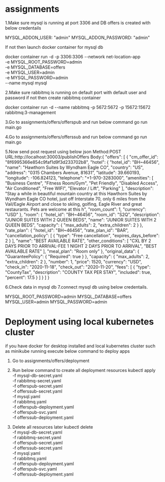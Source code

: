 # assignments

1.Make sure mysql is running at port 3306 and DB offers is created with below credentails

MYSQL_ADDON_USER: "admin"
MYSQL_ADDON_PASSWORD: "admin"

If not then launch docker container for mysql db

docker container run -d -p 3306:3306 --network net-location-app \
-e MYSQL_ROOT_PASSWORD=admin \
-e MYSQL_DATABASE=offers \
-e MYSQL_USER=admin \
-e MYSQL_PASSWORD=admin \
--name mysql mysql

2.Make sure rabbitmq is running on default port with default user and password
if not then create rabbitmq container

docker container run -d --name rabbitmq -p 5672:5672 -p 15672:15672 rabbitmq:3-management

3.Go to assignments/offers/offerspub and run below command
go run main.go

4.Go to assignments/offers/offerssub and run below command
go run main.go

5.Now send post request using below json
Method:POST
URL:http://localhost:30003/publishOffers
Body:{
"offers": [
{
"cm_offer_id": "8f6995366e854c9faf1d9f3d233702b8",
"hotel": {
"hotel_id": "BH~46456",
"name": "Hawthorn Suites by Wyndham Eagle CO",
"country": "US",
"address": "0315 Chambers Avenue, 81631",
"latitude": 39.660193,
"longitude": -106.824123,
"telephone": "+1-970-3283000",
"amenities": [
"Business Centre",
"Fitness Room/Gym",
"Pet Friendly",
"Disabled Access",
"Air Conditioned",
"Free WIFI",
"Elevator / Lift",
"Parking"
],
"description": "Stay a while in beautiful mountain country at this Hawthorn Suites by Wyndham Eagle CO hotel, just off Interstate 70, only 6 miles from the Vail/Eagle Airport and close to skiing, golfing, Eagle River and great restaurants. Pets are welcome at this h",
"room_count": 1,
"currency": "USD"
},
"room": {
"hotel_id": "BH~46456",
"room_id": "S2Q",
"description": "JUNIOR SUITES WITH 2 QUEEN BEDS",
"name": "JUNIOR SUITES WITH 2 QUEEN BEDS",
"capacity": {
"max_adults": 2,
"extra_children": 2
}
},
"rate_plan": {
"hotel_id": "BH~46456",
"rate_plan_id": "BAR",
"cancellation_policy": [
{
"type": "Free cancellation",
"expires_days_before": 2
}
],
"name": "BEST AVAILABLE RATE",
"other_conditions": [
"CXL BY 2 DAYS PRIOR TO ARRIVAL-FEE 1 NIGHT 2 DAYS PRIOR TO ARRIVAL",
"BEST AVAILABLE RATE"
],
"meal_plan": "Room only"
},
"original_data": {
"GuaranteePolicy": {
"Required": true
}
},
"capacity": {
"max_adults": 2,
"extra_children": 2
},
"number": 1,
"price": 1520,
"currency": "USD",
"check_in": "2020-11-18",
"check_out": "2020-11-20",
"fees": [
{
"type": "CountyTax",
"description": "COUNTY TAX PER STAY",
"included": true,
"percent": 17.5
}
]
}
]
}

6.Check data in mysql db
7.connect mysql db using below credentails.

MYSQL_ROOT_PASSWORD=admin
MYSQL_DATABASE=offers
MYSQL_USER=admin
MYSQL_PASSWORD=admin

# Deployment using local kubernetes cluster

if you have docker for desktop installed and local kubernetes cluster such as minikube running execute below command to deploy apps

1. Go to assignments/offers/deployment

2. Run below command to create all deployment resources
   kubectl apply \
   -f mysql-db-secret.yaml \
   -f rabbitmq-secret.yaml \
   -f offerspub-secret.yaml \
   -f offerssub-secret.yaml \
   -f mysql.yaml \
   -f rabbitmq.yaml \
   -f offerspub-deployment.yaml \
   -f offerspub-svc.yaml \
   -f offerssub-deployment.yaml

3. Delete all resources later
   kubectl delete \
   -f mysql-db-secret.yaml \
   -f rabbitmq-secret.yaml \
   -f offerspub-secret.yaml \
   -f offerssub-secret.yaml \
   -f mysql.yaml \
   -f rabbitmq.yaml \
   -f offerspub-deployment.yaml \
   -f offerspub-svc.yaml \
   -f offerssub-deployment.yaml
